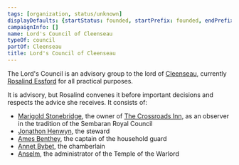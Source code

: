 ```yaml
---
tags: [organization, status/unknown]
displayDefaults: {startStatus: founded, startPrefix: founded, endPrefix: destroyed, endStatus: destroyed}
campaignInfo: []
name: Lord's Council of Cleenseau
typeOf: council
partOf: Cleenseau
title: Lord's Council of Cleenseau
---
```



The Lord's Council is an advisory group to the lord of [Cleenseau](<../../gazetteer/greater-sembara/sembara/barony-of-aveil/cleenseau-region/cleenseau/cleenseau.md>), currently [Rosalind Essford](<../../people/sembarans/rosalind-essford.md>) for all practical purposes. 

It is advisory, but Rosalind convenes it before important decisions and respects the advice she receives. It consists of:

* [Marigold Stonebridge](<../../people/halflings/marigold-stonebridge.md>), the owner of [The Crossroads Inn](<../../gazetteer/greater-sembara/sembara/barony-of-aveil/cleenseau-region/cleenseau/the-crossroads-inn.md>), as an observer in the tradition of the Sembaran Royal Council
* [Jonathon Henwyn](<../../people/sembarans/jonathon-henwyn.md>), the steward
* [Ames Benthey](<../../people/sembarans/ames-benthey.md>), the captain of the household guard 
* [Annet Bybet](<../../people/sembarans/annet-bybet.md>), the chamberlain
* [Anselm](<../../people/sembarans/anselm.md>), the administrator of the Temple of the Warlord

